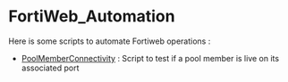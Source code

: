 # FortiWeb_Automation
Here is some scripts to automate Fortiweb operations :

- [PoolMemberConnectivity](https://github.com/Git-K3rnel/FortiWeb_Automation/blob/main/PoolMemberConnectivity/README.md) : Script to test if a pool member is live on its associated port
